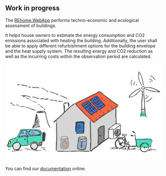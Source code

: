 ## Work in progress


The [REhome.WebApp](https://rehome-webapp.herokuapp.com/) performs techno-economic and ecological assessment of buildings.

It helps house owners to estimate the energy consumption and CO2 emissions associated with heating the building. Additionally, the user shall be able to apply different refurbishment options for the building envelope and the heat supply system.  The resulting energy and CO2 reduction as well as the incurring costs within the observation period are calculated. 

![rehome_image](/WebApp/assets/building_before_and_after.png)

You can find our [documentation](https://rehome.readthedocs.io/en/latest/index.html) online.
